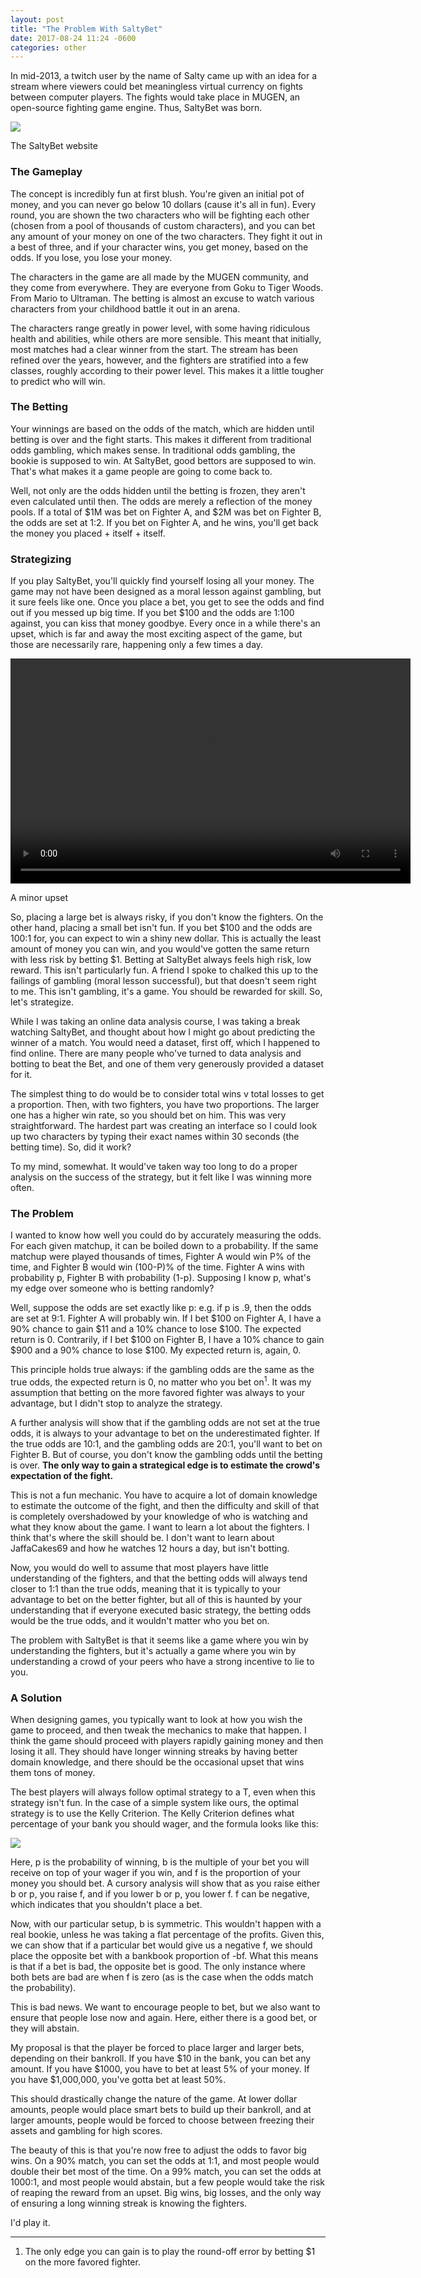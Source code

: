 ```yaml
---
layout: post
title: "The Problem With SaltyBet"
date: 2017-08-24 11:24 -0600
categories: other
---
```


In mid-2013, a twitch user by the name of Salty came up with an idea for a stream where viewers could bet meaningless virtual currency on fights between computer players. The fights would take place in MUGEN, an open-source fighting game engine. Thus, SaltyBet was born.

<a href="{{site.url}}/assets/images/Salty/SaltyBet Main.png"><img class="centerimg" src="{{site.url}}/assets/images/Salty/SaltyBet Main.png"></a>
<p class="caption">The SaltyBet website</p>

### The Gameplay

The concept is incredibly fun at first blush. You're given an initial pot of money, and you can never go below 10 dollars (cause it's all in fun). Every round, you are shown the two characters who will be fighting each other (chosen from a pool of thousands of custom characters), and you can bet any amount of your money on one of the two characters. They fight it out in a best of three, and if your character wins, you get money, based on the odds. If you lose, you lose your money.

The characters in the game are all made by the MUGEN community, and they come from everywhere. They are everyone from Goku to Tiger Woods. From Mario to Ultraman. The betting is almost an excuse to watch various characters from your childhood battle it out in an arena.

The characters range greatly in power level, with some having ridiculous health and abilities, while others are more sensible. This meant that initially, most matches had a clear winner from the start. The stream has been refined over the years, however, and the fighters are stratified into a few classes, roughly according to their power level. This makes it a little tougher to predict who will win.

### The Betting

Your winnings are based on the odds of the match, which are hidden until betting is over and the fight starts. This makes it different from traditional odds gambling, which makes sense. In traditional odds gambling, the bookie is supposed to win. At SaltyBet, good bettors are supposed to win. That's what makes it a game people are going to come back to.

Well, not only are the odds hidden until the betting is frozen, they aren't even calculated until then. The odds are merely a reflection of the money pools. If a total of $1M was bet on Fighter A, and $2M was bet on Fighter B, the odds are set at 1:2. If you bet on Fighter A, and he wins, you'll get back the money you placed + itself + itself.

### Strategizing

If you play SaltyBet, you'll quickly find yourself losing all your money. The game may not have been designed as a moral lesson against gambling, but it sure feels like one. Once you place a bet, you get to see the odds and find out if you messed up big time. If you bet $100 and the odds are 1:100 against, you can kiss that money goodbye. Every once in a while there's an upset, which is far and away the most exciting aspect of the game, but those are necessarily rare, happening only a few times a day.

<a href="{{ site.url }}/assets/images/Salty/Salty Clutch.webm"><video class="centerimg" width="640" height="360" autoplay loop><source src="{{ site.url }}/assets/images/Salty/Salty Clutch.webm" type="video/webm"></video></a>
<p class="caption">A minor upset</p>

So, placing a large bet is always risky, if you don't know the fighters. On the other hand, placing a small bet isn't fun. If you bet $100 and the odds are 100:1 for, you can expect to win a shiny new dollar. This is actually the least amount of money you can win, and you would've gotten the same return with less risk by betting $1. Betting at SaltyBet always feels high risk, low reward. This isn't particularly fun. A friend I spoke to chalked this up to the failings of gambling (moral lesson successful), but that doesn't seem right to me. This isn't gambling, it's a game. You should be rewarded for skill. So, let's strategize.

While I was taking an online data analysis course, I was taking a break watching SaltyBet, and thought about how I might go about predicting the winner of a match. You would need a dataset, first off, which I happened to find online. There are many people who've turned to data analysis and botting to beat the Bet, and one of them very generously provided a dataset for it.

The simplest thing to do would be to consider total wins v total losses to get a proportion. Then, with two fighters, you have two proportions. The larger one has a higher win rate, so you should bet on him. This was very straightforward. The hardest part was creating an interface so I could look up two characters by typing their exact names within 30 seconds (the betting time). So, did it work?

To my mind, somewhat. It would've taken way too long to do a proper analysis on the success of the strategy, but it felt like I was winning more often.

### The Problem

I wanted to know how well you could do by accurately measuring the odds. For each given matchup, it can be boiled down to a probability. If the same matchup were played thousands of times, Fighter A would win P% of the time, and Fighter B would win (100-P)% of the time. Fighter A wins with probability p, Fighter B with probability (1-p). Supposing I know p, what's my edge over someone who is betting randomly?

Well, suppose the odds are set exactly like p: e.g. if p is .9, then the odds are set at 9:1. Fighter A will probably win. If I bet $100 on Fighter A, I have a 90% chance to gain $11 and a 10% chance to lose $100. The expected return is 0. Contrarily, if I bet $100 on Fighter B, I have a 10% chance to gain $900 and a 90% chance to lose $100. My expected return is, again, 0.

This principle holds true always: if the gambling odds are the same as the true odds, the expected return is 0, no matter who you bet on<sup>1</sup>. It was my assumption that betting on the more favored fighter was always to your advantage, but I didn't stop to analyze the strategy.

A further analysis will show that if the gambling odds are not set at the true odds, it is always to your advantage to bet on the underestimated fighter. If the true odds are 10:1, and the gambling odds are 20:1, you'll want to bet on Fighter B. But of course, you don't know the gambling odds until the betting is over. **The only way to gain a strategical edge is to estimate the crowd's expectation of the fight.**

This is not a fun mechanic. You have to acquire a lot of domain knowledge to estimate the outcome of the fight, and then the difficulty and skill of that is completely overshadowed by your knowledge of who is watching and what they know about the game. I want to learn a lot about the fighters. I think that's where the skill should be. I don't want to learn about JaffaCakes69 and how he watches 12 hours a day, but isn't botting.

Now, you would do well to assume that most players have little understanding of the fighters, and that the betting odds will always tend closer to 1:1 than the true odds, meaning that it is typically to your advantage to bet on the better fighter, but all of this is haunted by your understanding that if everyone executed basic strategy, the betting odds would be the true odds, and it wouldn't matter who you bet on.

The problem with SaltyBet is that it seems like a game where you win by understanding the fighters, but it's actually a game where you win by understanding a crowd of your peers who have a strong incentive to lie to you.

### A Solution

When designing games, you typically want to look at how you wish the game to proceed, and then tweak the mechanics to make that happen. I think the game should proceed with players rapidly gaining money and then losing it all. They should have longer winning streaks by having better domain knowledge, and there should be the occasional upset that wins them tons of money.

The best players will always follow optimal strategy to a T, even when this strategy isn't fun. In the case of a simple system like ours, the optimal strategy is to use the Kelly Criterion. The Kelly Criterion defines what percentage of your bank you should wager, and the formula looks like this:

<img class="centerimg" src="{{site.url}}/assets/images/Salty/Kelly.png">

Here, p is the probability of winning, b is the multiple of your bet you will receive on top of your wager if you win, and f is the proportion of your money you should bet. A cursory analysis will show that as you raise either b or p, you raise f, and if you lower b or p, you lower f. f can be negative, which indicates that you shouldn't place a bet.

Now, with our particular setup, b is symmetric. This wouldn't happen with a real bookie, unless he was taking a flat percentage of the profits. Given this, we can show that if a particular bet would give us a negative f, we should place the opposite bet with a bankbook proportion of -bf. What this means is that if a bet is bad, the opposite bet is good. The only instance where both bets are bad are when f is zero (as is the case when the odds match the probability).

This is bad news. We want to encourage people to bet, but we also want to ensure that people lose now and again. Here, either there is a good bet, or they will abstain.

My proposal is that the player be forced to place larger and larger bets, depending on their bankroll. If you have $10 in the bank, you can bet any amount. If you have $1000, you have to bet at least 5% of your money. If you have $1,000,000, you've gotta bet at least 50%.

This should drastically change the nature of the game. At lower dollar amounts, people would place smart bets to build up their bankroll, and at larger amounts, people would be forced to choose between freezing their assets and gambling for high scores.

The beauty of this is that you're now free to adjust the odds to favor big wins. On a 90% match, you can set the odds at 1:1, and most people would double their bet most of the time. On a 99% match, you can set the odds at 1000:1, and most people would abstain, but a few people would take the risk of reaping the reward from an upset. Big wins, big losses, and the only way of ensuring a long winning streak is knowing the fighters.

I'd play it.

* * *
1. The only edge you can gain is to play the round-off error by betting $1 on the more favored fighter.
